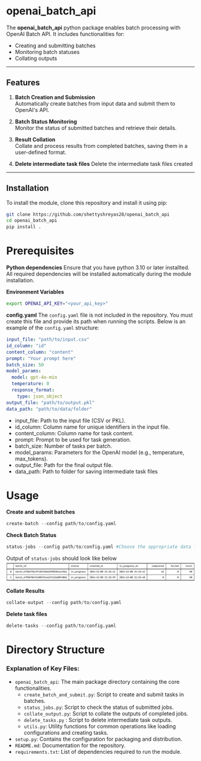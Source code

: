 # openai_batch_api

The **openai_batch_api** python package enables batch processing with OpenAI Batch API. It includes functionalities for:
- Creating and submitting batches
- Monitoring batch statuses
- Collating outputs

---

## Features

1. **Batch Creation and Submission**  
   Automatically create batches from input data and submit them to OpenAI's API.
   
2. **Batch Status Monitoring**  
   Monitor the status of submitted batches and retrieve their details.

3. **Result Collation**  
   Collate and process results from completed batches, saving them in a user-defined format.

4. **Delete intermediate task files**
   Delete the intermediate task files created

---

## Installation

To install the module, clone this repository and install it using pip:

```bash
git clone https://github.com/shettyshreyas28/openai_batch_api
cd openai_batch_api
pip install .
```

# Prerequisites
**Python dependencies**
Ensure that you have python 3.10 or later installted. All required dependencies will be installed automatically during the module installation.

**Environment Variables**
```bash
export OPENAI_API_KEY="<your_api_key>"
```

**config.yaml**
The ```config.yaml``` file is not included in the repository. You must create this file and provide its path when running the scripts. Below is 
an example of the ```config.yaml``` structure:
```yaml
input_file: "path/to/input.csv"
id_column: "id"
content_column: "content"
prompt: "Your prompt here"
batch_size: 50
model_params:
  model: gpt-4o-min
  temperature: 0
  response_format:
    type: json_object
output_file: "path/to/output.pkl"
data_path: "path/to/data/folder"
```
* input_file: Path to the input file (CSV or PKL).
* id_column: Column name for unique identifiers in the input file.
* content_column: Column name for task content.
* prompt: Prompt to be used for task generation.
* batch_size: Number of tasks per batch.
* model_params: Parameters for the OpenAI model (e.g., temperature, max_tokens).
* output_file: Path for the final output file.
* data_path: Path to folder for saving intermediate task files


# Usage

**Create and submit batches**
```python
create-batch --config path/to/config.yaml
```

**Check Batch Status**
```python
status-jobs --config path/to/config.yaml #Choose the appropriate data folder based on create-batch output
```
Output of ```status-jobs``` should look like below
![status_jobs.py output](/image/status_jobs_sample.png)

**Collate Results**
```python
collate-output --config path/to/config.yaml
```

**Delete task files**
```python
delete-tasks --config path/to/config.yaml
```

# Directory Structure

### Explanation of Key Files:
- `openai_batch_api`: The main package directory containing the core functionalities.
  - `create_batch_and_submit.py`: Script to create and submit tasks in batches.
  - `status_jobs.py`: Script to check the status of submitted jobs.
  - `collate_output.py`: Script to collate the outputs of completed jobs.
  - `delete_tasks.py` : Script to delete intermediate task outputs.
  - `utils.py`: Utility functions for common operations like loading configurations and creating tasks.
- `setup.py`: Contains the configuration for packaging and distribution.
- `README.md`: Documentation for the repository.
- `requirements.txt`: List of dependencies required to run the module.

